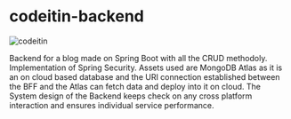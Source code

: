 # codeitin-backend
![codeitin](https://github.com/sroy96/codeitin-backend/blob/master/Codeit.co.in%20(1).png)

Backend for a blog made on Spring Boot with all the CRUD methodoly. Implementation of Spring Security. 
Assets used are MongoDB Atlas as it is an on cloud based database and the URI connection established between the BFF and the Atlas can 
fetch data and deploy into it on cloud. The System design of the Backend keeps check on any cross platform interaction and ensures
individual service performance.
